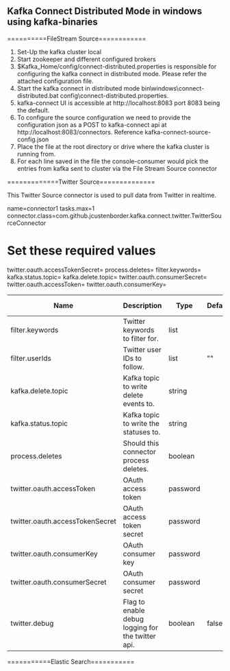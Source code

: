 Kafka Connect Distributed Mode in windows using kafka-binaries
----------------------------------------------------------------

==========FileStream Source============

1. Set-Up the kafka cluster local
2. Start zookeeper and different configured brokers
3. $Kafka_Home/config/connect-distributed.properties is responsible for configuring the kafka connect in distributed mode. Please refer the attached configuration file.
4. Start the kafka connect in distributed mode bin\windows\connect-distributed.bat config\connect-distributed.properties.
5. kafka-connect UI is accessible at http://localhost:8083 port 8083 being the default.
6. To configure the source configuration we need to provide the configuration json as a POST to kafka-connect api at http://localhost:8083/connectors. Reference kafka-connect-source-config.json
7. Place the file at the root directory or drive where the kafka cluster is running from.
8. For each line saved in the file the console-consumer would pick the entries from kafka sent to cluster via the File Stream Source connector


=============Twitter Source==============

This Twitter Source connector is used to pull data from Twitter in realtime.

name=connector1
tasks.max=1
connector.class=com.github.jcustenborder.kafka.connect.twitter.TwitterSourceConnector

# Set these required values
twitter.oauth.accessTokenSecret=
process.deletes=
filter.keywords=
kafka.status.topic=
kafka.delete.topic=
twitter.oauth.consumerSecret=
twitter.oauth.accessToken=
twitter.oauth.consumerKey=

| Name                            | Description                                       | Type     | Default | Valid Values | Importance |
|---------------------------------|---------------------------------------------------|----------|---------|--------------|------------|
| filter.keywords                 | Twitter keywords to filter for.                   | list     |         |              | high       |
| filter.userIds                  | Twitter user IDs to follow.                       | list     | ""      |              | low        |
| kafka.delete.topic              | Kafka topic to write delete events to.            | string   |         |              | high       |
| kafka.status.topic              | Kafka topic to write the statuses to.             | string   |         |              | high       |
| process.deletes                 | Should this connector process deletes.            | boolean  |         |              | high       |
| twitter.oauth.accessToken       | OAuth access token                                | password |         |              | high       |
| twitter.oauth.accessTokenSecret | OAuth access token secret                         | password |         |              | high       |
| twitter.oauth.consumerKey       | OAuth consumer key                                | password |         |              | high       |
| twitter.oauth.consumerSecret    | OAuth consumer secret                             | password |         |              | high       |
| twitter.debug                   | Flag to enable debug logging for the twitter api. | boolean  | false   |              | low        |

===========Elastic Search=========== 

